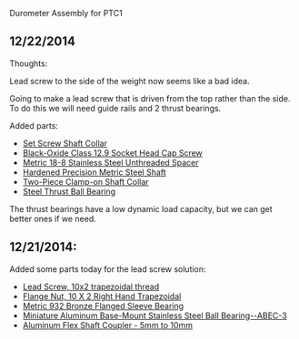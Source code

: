 Durometer Assembly for PTC1

12/22/2014
----------
Thoughts:

Lead screw to the side of the weight now seems like a bad idea.

Going to make a lead screw that is driven from the top rather than the side. To do this we will need guide rails and 2 thrust bearings.

Added parts:

- [Set Screw Shaft Collar](http://www.mcmaster.com/#57485k68/=v53iqz)
- [Black-Oxide Class 12.9 Socket Head Cap Screw](http://www.mcmaster.com/#91290a137/=v51zug)
- [Metric 18-8 Stainless Steel Unthreaded Spacer](http://www.mcmaster.com/#92871a698/=v51r1j)
- [Hardened Precision Metric Steel Shaft](http://www.mcmaster.com/#6112k102/=v53gvn)
- [Two-Piece Clamp-on Shaft Collar](http://www.mcmaster.com/#6063k15/=v51282)
- [Steel Thrust Ball Bearing](http://www.mcmaster.com/#6655k55/=v58mok)

The thrust bearings have a low dynamic load capacity, but we can get better ones if we need.



12/21/2014:
-----------
Added some parts today for the lead screw solution:

- [Lead Screw, 10x2 trapezoidal thread](http://www.roton.com/Mating_Components.aspx?family=7060746)
- [Flange Nut, 10 X 2 Right Hand Trapezoidal](http://www.roton.com/Mating_Components.aspx?family=7060746)
- [Metric 932 Bronze Flanged Sleeve Bearing](http://www.mcmaster.com/#5448t5/=v4ov9x)
- [Miniature Aluminum Base-Mount Stainless Steel Ball Bearing--ABEC-3](http://www.mcmaster.com/#8600n14/=v4mbid)
- [Aluminum Flex Shaft Coupler - 5mm to 10mm](http://www.adafruit.com/products/1177)